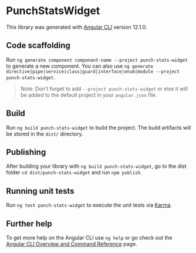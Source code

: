 # PunchStatsWidget

This library was generated with [Angular CLI](https://github.com/angular/angular-cli) version 12.1.0.

## Code scaffolding

Run `ng generate component component-name --project punch-stats-widget` to generate a new component. You can also use `ng generate directive|pipe|service|class|guard|interface|enum|module --project punch-stats-widget`.
> Note: Don't forget to add `--project punch-stats-widget` or else it will be added to the default project in your `angular.json` file. 

## Build

Run `ng build punch-stats-widget` to build the project. The build artifacts will be stored in the `dist/` directory.

## Publishing

After building your library with `ng build punch-stats-widget`, go to the dist folder `cd dist/punch-stats-widget` and run `npm publish`.

## Running unit tests

Run `ng test punch-stats-widget` to execute the unit tests via [Karma](https://karma-runner.github.io).

## Further help

To get more help on the Angular CLI use `ng help` or go check out the [Angular CLI Overview and Command Reference](https://angular.io/cli) page.
